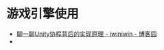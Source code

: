 # 游戏引擎使用

- [聊一聊Unity协程背后的实现原理 - iwiniwin - 博客园](https://www.cnblogs.com/iwiniwin/p/14878498.html)
- 


